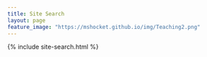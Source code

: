 ```yaml
---
title: Site Search
layout: page
feature_image: "https://mshocket.github.io/img/Teaching2.png"
---
```

{% include site-search.html %}
